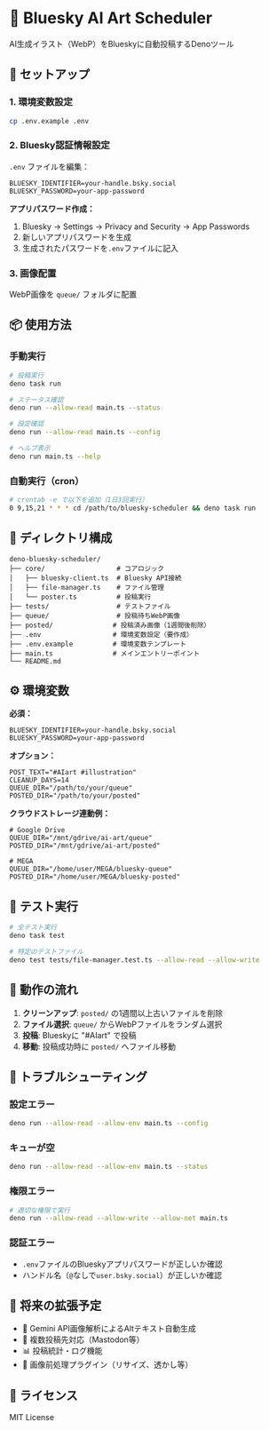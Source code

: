 # 🦋 Bluesky AI Art Scheduler

AI生成イラスト（WebP）をBlueskyに自動投稿するDenoツール

## 🚀 セットアップ

### 1. 環境変数設定
```bash
cp .env.example .env
```

### 2. Bluesky認証情報設定
`.env` ファイルを編集：
```env
BLUESKY_IDENTIFIER=your-handle.bsky.social
BLUESKY_PASSWORD=your-app-password
```

**アプリパスワード作成：**
1. Bluesky → Settings → Privacy and Security → App Passwords
2. 新しいアプリパスワードを生成
3. 生成されたパスワードを`.env`ファイルに記入

### 3. 画像配置
WebP画像を `queue/` フォルダに配置

## 📦 使用方法

### 手動実行
```bash
# 投稿実行
deno task run

# ステータス確認
deno run --allow-read main.ts --status

# 設定確認
deno run --allow-read main.ts --config

# ヘルプ表示
deno run main.ts --help
```

### 自動実行（cron）
```bash
# crontab -e で以下を追加（1日3回実行）
0 9,15,21 * * * cd /path/to/bluesky-scheduler && deno task run
```

## 📁 ディレクトリ構成

```
deno-bluesky-scheduler/
├── core/                  # コアロジック
│   ├── bluesky-client.ts  # Bluesky API接続
│   ├── file-manager.ts    # ファイル管理
│   └── poster.ts          # 投稿実行
├── tests/                 # テストファイル
├── queue/                 # 投稿待ちWebP画像
├── posted/               # 投稿済み画像（1週間後削除）
├── .env                  # 環境変数設定（要作成）
├── .env.example          # 環境変数テンプレート
├── main.ts               # メインエントリーポイント
└── README.md
```

## ⚙️ 環境変数

**必須：**
```env
BLUESKY_IDENTIFIER=your-handle.bsky.social
BLUESKY_PASSWORD=your-app-password
```

**オプション：**
```env
POST_TEXT="#AIart #illustration"
CLEANUP_DAYS=14
QUEUE_DIR="/path/to/your/queue"
POSTED_DIR="/path/to/your/posted"
```

**クラウドストレージ連動例：**
```env
# Google Drive
QUEUE_DIR="/mnt/gdrive/ai-art/queue"
POSTED_DIR="/mnt/gdrive/ai-art/posted"

# MEGA
QUEUE_DIR="/home/user/MEGA/bluesky-queue"
POSTED_DIR="/home/user/MEGA/bluesky-posted"
```

## 🧪 テスト実行

```bash
# 全テスト実行
deno task test

# 特定のテストファイル
deno test tests/file-manager.test.ts --allow-read --allow-write
```

## 🔧 動作の流れ

1. **クリーンアップ**: `posted/` の1週間以上古いファイルを削除
2. **ファイル選択**: `queue/` からWebPファイルをランダム選択
3. **投稿**: Blueskyに "#AIart" で投稿
4. **移動**: 投稿成功時に `posted/` へファイル移動

## 🚨 トラブルシューティング

### 設定エラー
```bash
deno run --allow-read --allow-env main.ts --config
```

### キューが空
```bash
deno run --allow-read --allow-env main.ts --status
```

### 権限エラー
```bash
# 適切な権限で実行
deno run --allow-read --allow-write --allow-net main.ts
```

### 認証エラー
- `.env`ファイルのBlueskyアプリパスワードが正しいか確認
- ハンドル名（`@`なしで`user.bsky.social`）が正しいか確認

## 🔮 将来の拡張予定

- 🤖 Gemini API画像解析によるAltテキスト自動生成
- 🔄 複数投稿先対応（Mastodon等）
- 📊 投稿統計・ログ機能
- 🎨 画像前処理プラグイン（リサイズ、透かし等）

## 📄 ライセンス

MIT License